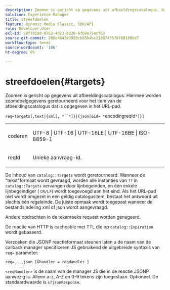 ```yaml
---
description: Zoomen is gericht op gegevens uit afbeeldingscatalogus. Hiermee worden zoomdoelgegevens geretourneerd voor het item van de afbeeldingscatalogus dat is opgegeven in het URL-pad.
solution: Experience Manager
title: streefdoelen
feature: Dynamic Media Classic, SDK/API
role: Developer,User
exl-id: 58f7b1ad-8762-4d23-b320-6f69e75ecf63
source-git-commit: 206e4643e3926cb85b4be2189743578f88180be7
workflow-type: tm+mt
source-wordcount: '186'
ht-degree: 0%

---
```


# streefdoelen{#targets}

Zoomen is gericht op gegevens uit afbeeldingscatalogus. Hiermee worden zoomdoelgegevens geretourneerd voor het item van de afbeeldingscatalogus dat is opgegeven in het URL-pad.

`req=targets[,text|{xml[, *``*]}|{json[&id= *`encodingreqId`*]}]`

<table id="simpletable_D64E706258FD4A9C9C8026D97B472FCC"> 
 <tr class="strow"> 
  <td class="stentry"> <p><span class="codeph"><span class="varname"> coderen</span> </span> </p> </td> 
  <td class="stentry"> <p><span class="codeph"> UTF-8 | UTF-16 | UTF-16LE | UTF-16BE | ISO-8859-1</span> </p></td> 
 </tr> 
 <tr class="strow"> 
  <td class="stentry"> <p><span class="codeph"><span class="varname"> reqId</span></span> </p></td> 
  <td class="stentry"> <p>Unieke aanvraag-id. </p></td> 
 </tr> 
</table>

De inhoud van `catalog::Targets` wordt geretourneerd. Wanneer de &quot;tekst&quot;formaat wordt gevraagd, worden alle instanties van `??` in `catalog::Targets` vervangen door lijnbegeinden, en één enkele lijnbegeindiger ( `CR/LF`) wordt toegevoegd aan het eind. Als het URL-pad niet wordt omgezet in een geldig catalogusitem, bestaat het antwoord uit slechts één regeleinde. De juiste opmaak wordt toegepast wanneer de bestandsindeling xml of json wordt aangevraagd.

Andere opdrachten in de tekenreeks request worden genegeerd.

De reactie van HTTP is cacheable met TTL die op `catalog::Expiration` wordt gebaseerd.

Verzoeken die JSONP reactieformaat steunen laten u de naam van de callback manager specificeren JS gebruikend de uitgebreide syntaxis van `req=` parameter:

`req=...,json [&handler = reqHandler ]`

`<reqHandler>` is de naam van de manager JS die in de reactie JSONP aanwezig is. Alleen a-z, A-Z en 0-9 tekens zijn toegestaan. Optioneel. De standaardwaarde is `s7jsonResponse`.

